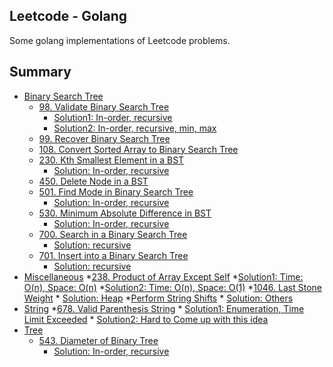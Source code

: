 ## Leetcode - Golang
Some golang implementations of Leetcode problems.

## Summary
* [Binary Search Tree](BST/README.txt)
    * [98. Validate Binary Search Tree](https://leetcode.com/problems/find-mode-in-binary-search-tree/)
        * [Solution1: In-order, recursive](BST/98/solution1.cpp)
        * [Solution2: In-order, recursive, min, max](BST/98/solution2.cpp)
    * [99. Recover Binary Search Tree]()
    * [108. Convert Sorted Array to Binary Search Tree]()
    * [230. Kth Smallest Element in a BST](https://leetcode.com/problems/kth-smallest-element-in-a-bst/)
        * [Solution: In-order, recursive](BST/230/solution.cpp)
    * [450. Delete Node in a BST]()
    * [501. Find Mode in Binary Search Tree](https://leetcode.com/problems/find-mode-in-binary-search-tree/)
        * [Solution: In-order, recursive](BST/501/solution.cpp)
    * [530. Minimum Absolute Difference in BST](https://leetcode.com/problems/minimum-absolute-difference-in-bst/)
        * [Solution: In-order, recursive](BST/530/solution.cpp)
    * [700. Search in a Binary Search Tree](https://leetcode.com/problems/search-in-a-binary-search-tree/)
        * [Solution: recursive](BST/700/solution.cpp)
    * [701. Insert into a Binary Search Tree](https://leetcode.com/problems/insert-into-a-binary-search-tree/)
        * [Solution: recursive](BST/701/solution.cpp)
* [Miscellaneous](Miscellaneous/README.txt)
    *[238. Product of Array Except Self](https://leetcode.com/problems/product-of-array-except-self/)
        *[Solution1: Time: O(n), Space: O(n)](Miscellaneous/238/solution.cpp)
        *[Solution2: Time: O(n), Space: O(1)](Miscellaneous/238/solution2.cpp)
    *[1046. Last Stone Weight](https://leetcode.com/problems/last-stone-weight/)
        * [Solution: Heap](Miscellaneous/1046/solution.cpp)
    *[Perform String Shifts](https://leetcode.com/explore/challenge/card/30-day-leetcoding-challenge/529/week-2/3299/)
        * [Solution: Others](Miscellaneous/Perform_String_Shifts/solution.cpp)
* [String](String/README.txt)
    *[678. Valid Parenthesis String](https://leetcode.com/problems/valid-parenthesis-string/)
        * [Solution1: Enumeration, Time Limit Exceeded](String/678/solution.cpp)
        * [Solution2: Hard to Come up with this idea](String/678/solution2.cpp)
* [Tree](Tree/README.txt)
    * [543. Diameter of Binary Tree](https://leetcode.com/problems/diameter-of-binary-tree/)
        * [Solution: In-order, recursive](Tree/543/solution.cpp)